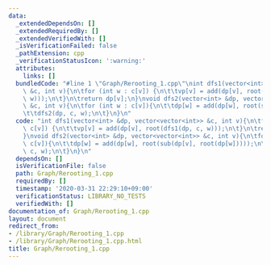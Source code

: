 ```yaml
---
data:
  _extendedDependsOn: []
  _extendedRequiredBy: []
  _extendedVerifiedWith: []
  _isVerificationFailed: false
  _pathExtension: cpp
  _verificationStatusIcon: ':warning:'
  attributes:
    links: []
  bundledCode: "#line 1 \"Graph/Rerooting_1.cpp\"\nint dfs1(vector<int> &dp, vector<vector<int>>\
    \ &c, int v){\n\tfor (int w : c[v]) {\n\t\tvp[v] = add(dp[v], root(dfs1(dp, c,\
    \ w)));\n\t}\n\treturn dp[v];\n}\nvoid dfs2(vector<int> &dp, vector<vector<int>>\
    \ &c, int v){\n\tfor (int w : c[v]){\n\t\tdp[w] = add(dp[w], root(sub(dp[v], root(dp[w]))));\n\
    \t\tdfs2(dp, c, w);\n\t}\n}\n"
  code: "int dfs1(vector<int> &dp, vector<vector<int>> &c, int v){\n\tfor (int w :\
    \ c[v]) {\n\t\tvp[v] = add(dp[v], root(dfs1(dp, c, w)));\n\t}\n\treturn dp[v];\n\
    }\nvoid dfs2(vector<int> &dp, vector<vector<int>> &c, int v){\n\tfor (int w :\
    \ c[v]){\n\t\tdp[w] = add(dp[w], root(sub(dp[v], root(dp[w]))));\n\t\tdfs2(dp,\
    \ c, w);\n\t}\n}\n"
  dependsOn: []
  isVerificationFile: false
  path: Graph/Rerooting_1.cpp
  requiredBy: []
  timestamp: '2020-03-31 22:29:10+09:00'
  verificationStatus: LIBRARY_NO_TESTS
  verifiedWith: []
documentation_of: Graph/Rerooting_1.cpp
layout: document
redirect_from:
- /library/Graph/Rerooting_1.cpp
- /library/Graph/Rerooting_1.cpp.html
title: Graph/Rerooting_1.cpp
---
```


